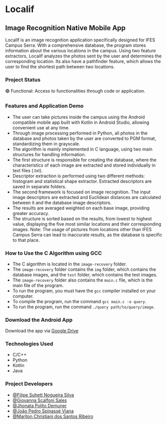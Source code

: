 # Localif
## Image Recognition Native Mobile App

LocalIf ​​is an image recognition application specifically designed for IFES Campus Serra. With a comprehensive database, the program stores information about the various locations in the campus. Using two feature extractors, LocalIf ​​analyzes the photos sent by the user and determines the corresponding location. Its also have a pathfinder feature, which allows the user to find the shortest path between two locations.

### Project Status

🟢 Functional: Access to functionalities through code or application.

### Features and Application Demo

- The user can take pictures inside the campus using the Android compatible mobile app built with Kotlin in Android Studio, allowing convenient use at any time.
- Through image processing performed in Python, all photos in the database and photos taken by the user are converted to PGM format, standardizing them in grayscale.
- The algorithm is mainly implemented in C language, using two main structures for handling information.
- The first structure is responsible for creating the database, where the characteristics of each image are extracted and stored individually in text files (.txt).
- Descriptor extraction is performed using two different methods: histogram and statistical shape extractor. Extracted descriptors are saved in separate folders.
- The second framework is focused on image recognition. The input image descriptors are extracted and Euclidean distances are calculated between it and the database image descriptors.
- The results are averaged weighted on each base image, providing greater accuracy.
- The structure is sorted based on the results, from lowest to highest value, displaying the five most similar locations and their corresponding images.
  Note: The usage of pictures from locations other than IFES Campus Serra can lead to inaccurate results, as the database is specific to that place.

### How to Use the C Algorithm using GCC

- The C algorithm is located in the `image-recovery` folder.
- The `image-recovery` folder contains the `img` folder, which contains the database images, and the `test` folder, which contains the test images.
- The `image-recovery` folder also contains the `main.c` file, which is the main file of the program.
- To run the program, you must have the `gcc` compiler installed on your computer.
- To compile the program, run the command `gcc main.c -o query`.
- To run the program, run the command `./query path/to/query/image`.

### Download the Android App

Download the app via [Google Drive](https://drive.google.com/file/d/1F_ip5eVP2huJprgRNnysRlwoz8d12-34/view?usp=sharing)

### Technologies Used

- C/C++
- Python
- Kotlin
- Java

### Project Developers

- [@Filipe Suhett Nogueira Silva](https://github.com/filipesuhett)
- [@Giovanna Scalfoni Sales](#)
- [@Jhonata Polito Demuner](https://github.com/jhonataplt)
- [@João Pedro Spinassé Viana](https://github.com/JP-76)
- [@Marllon Christiani dos Santos Ribeiro](https://github.com/Toiste)